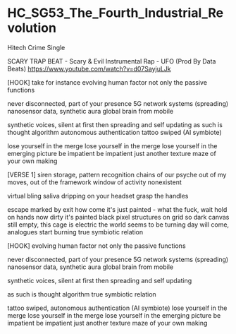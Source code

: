 # HC_SG53_The_Fourth_Industrial_Revolution
Hitech Crime Single

SCARY TRAP BEAT - Scary & Evil Instrumental Rap - UFO (Prod By Data Beats)
https://www.youtube.com/watch?v=d07SayjuLJk

[HOOK]
take for instance
evolving human factor
not only the passive functions

never disconnected, part of your presence
5G network systems (spreading)
nanosensor data, synthetic aura
global brain from mobile

synthetic voices, silent at first
then spreading and self updating
as such is thought algorithm 
autonomous authentication
tattoo swiped (AI symbiote) 

lose yourself in the merge
lose yourself in the merge
lose yourself in the emerging picture
be impatient be impatient
just another texture
maze of your own making

[VERSE 1]
siren storage, pattern recognition
chains of our psyche
out of my moves, out of the framework
window of activity nonexistent

virtual bling saliva
dripping on your headset
grasp the handles


escape marked by exit
how come it's just painted - what the fuck, 
wait hold on hands now dirty
it's painted black 
pixel structures on grid so dark
canvas still empty, this cage is electric
the world seems to be turning
day will come, analogues start burning
true symbiotic relation


[HOOK]
evolving human factor
not only the passive functions

never disconnected, part of your presence
5G network systems (spreading)
nanosensor data, synthetic aura
global brain from mobile

synthetic voices, silent at first
then spreading and self updating

as such is thought algorithm 
true symbiotic relation

tattoo swiped, autonomous 
authentication (AI symbiote) 
lose yourself in the merge
lose yourself in the merge
lose yourself in the emerging picture
be impatient be impatient
just another texture
maze of your own making




